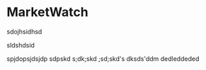 # MarketWatch


sdojhsidhsd


sldshdsid



spjdopsjdsjdp
sdpskd
s;dk;skd
;sd;skd's
dksds'ddm dedleddeded
